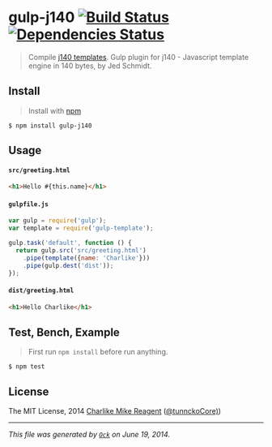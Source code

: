 gulp-j140 [![Build Status](https://travis-ci.org/tunnckoCore/gulp-j140.png)](https://travis-ci.org/tunnckoCore/gulp-j140) [![Dependencies Status](https://david-dm.org/tunnckoCore/koa-better-body/status.svg)](https://david-dm.org/dlau/gulp-j140)
================

> Compile [j140 templates](https://github.com/tunnckoCore/j140). Gulp plugin for j140 - Javascript template engine in 140 bytes, by Jed Schmidt.


## Install
> Install with [npm](https://github.com/npm/npm)

```
$ npm install gulp-j140
```


## Usage

#### `src/greeting.html`

```html
<h1>Hello #{this.name}</h1>
```

#### `gulpfile.js`

```js
var gulp = require('gulp');
var template = require('gulp-template');

gulp.task('default', function () {
  return gulp.src('src/greeting.html')
    .pipe(template({name: 'Charlike'}))
    .pipe(gulp.dest('dist'));
});
```

#### `dist/greeting.html`

```html
<h1>Hello Charlike</h1>
```

## Test, Bench, Example
> First run `npm install` before run anything.

```
$ npm test
```


## License
The MIT License, 2014 [Charlike Mike Reagent](https://github.com/tunnckoCore) ([@tunnckoCore)](https://twitter.com/tunnckoCore))

***

_This file was generated by [`Ock`](https://github.com/tosckjs/ock) on June 19, 2014._